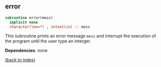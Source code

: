 ## error

```fortran
subroutine error(mess)
  implicit none
  character(len=*) , intent(in) :: mess
```

This subroutine prints an error message ```mess``` and interrupt the execution of the program until the user type an interger.

**Dependencies**: none

[(back to index)](index.md)